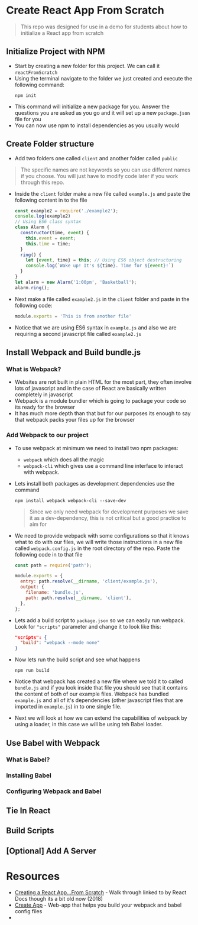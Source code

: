 # Create React App From Scratch
> This repo was designed for use in a demo for students about how to initialize a React app from scratch

## Initialize Project with NPM

- Start by creating a new folder for this project.  We can call it `reactFromScratch`
- Using the terminal navigate to the folder we just created and execute the following command:
  ```
  npm init
  ```
- This command will initialize a new package for you. Answer the questions you are asked as you go and it will set up a new `package.json` file for you
- You can now use npm to install dependencies as you usually would

## Create Folder structure

- Add two folders one called `client` and another folder called `public`
> The specific names are not keywords so you can use different names if you choose.  You will just have to modify code later if you work through this repo.
- Inside the `client` folder make a new file called `example.js` and paste the following content in to the file
  ``` javascript
  const example2 = require('./example2');
  console.log(example2)
  // Using ES6 class syntax
  class Alarm {
    constructor(time, event) {
      this.event = event;
      this.time = time;
    }
    ring() {
      let {event, time} = this; // Using ES6 object destructuring
      console.log(`Wake up! It's ${time}. Time for ${event}!`)
    }
  }
  let alarm = new Alarm('1:00pm', 'Basketball');
  alarm.ring();
  ```
- Next make a file called `example2.js` in the `client` folder and paste in the following code:
  ```javascript
  module.exports = 'This is from another file'
  ```
- Notice that we are using ES6 syntax in `example.js` and also we are requiring a second javascript file called `example2.js`

## Install Webpack and Build bundle.js

### What is Webpack?
- Websites are not built in plain HTML for the most part, they often involve lots of javascript and in the case of React are basically written completely in javascript
- Webpack is a module bundler which is going to package your code so its ready for the browser
- It has much more depth than that but for our purposes its enough to say that webpack packs your files up for the browser

### Add Webpack to our project
- To use webpack at minimum we need to install two npm packages:
  - `webpack` which does all the magic
  - `webpack-cli` which gives use a command line interface to interact with webpack.
- Lets install both packages as development dependencies use the command
  ```
  npm install webpack webpack-cli --save-dev
  ```
  > Since we only need webpack for development purposes we save it as a dev-dependency, this is not critical but a good practice to aim for
- We need to provide webpack with some configurations so that it knows what to do with our files, we will write those instructions in a new file called `webpack.config.js` in the root directory of the repo.  Paste the following code in to that file
  ```javascript
  const path = require('path');

  module.exports = {
    entry: path.resolve(__dirname, 'client/example.js'),
    output: {
      filename: 'bundle.js',
      path: path.resolve(__dirname, 'client'),
    },
  };
  ```
- Lets add a build script to `package.json` so we can easily run webpack. Look for `"scripts"` parameter and change it to look like this:
  ```json
  "scripts": {
    "build": "webpack --mode none"
  }
  ```
- Now lets run the build script and see what happens
  ```
  npm run build
  ```
- Notice that webpack has created a new file where we told it to called `bundle.js` and if you look inside that file you should see that it contains the content of both of our example files.  Webpack has bundled `example.js` and all of it's dependencies (other javascript files that are imported in `example.js`) in to one single file.

- Next we will look at how we can extend the capabilities of webpack by using a loader, in this case we will be using teh Babel loader.

## Use Babel with Webpack

### What is Babel?

### Installing Babel

### Configuring Webpack and Babel

## Tie In React

## Build Scripts

## [Optional] Add A Server

# Resources
- [Creating a React App...From Scratch](https://blog.usejournal.com/creating-a-react-app-from-scratch-f3c693b84658) - Walk through linked to by React Docs though its a bit old now (2018)
- [Create App](https://createapp.dev/) - Web-app that helps you build your webpack and babel config files
- 